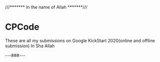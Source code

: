 ///******* In the name of Allah *******///
# CPCode
These are all my submissions on Google KickStart 2020(online and offline submission)
In Sha Allah 


---###---
